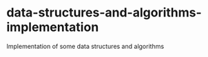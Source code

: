 # data-structures-and-algorithms-implementation
Implementation of some data structures and algorithms
